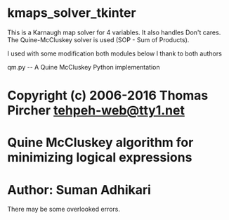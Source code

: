 # kmaps_solver_tkinter
This is a Karnaugh map solver for 4 variables. It also handles Don't cares. The Quine-McCluskey solver is used (SOP - Sum of Products).

I used with some modification both modules below 
I thank to both authors

qm.py -- A Quine McCluskey Python implementation
#
#  Copyright (c) 2006-2016  Thomas Pircher  <tehpeh-web@tty1.net>

# Quine McCluskey algorithm for minimizing logical expressions
# Author: Suman Adhikari

There may be some overlooked errors.
